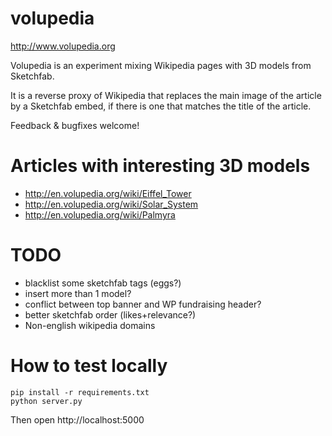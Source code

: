 # volupedia

http://www.volupedia.org

Volupedia is an experiment mixing Wikipedia pages with 3D models from Sketchfab.

It is a reverse proxy of Wikipedia that replaces the main image of the article by a Sketchfab embed, if there is one that matches the title of the article.

Feedback & bugfixes welcome!

# Articles with interesting 3D models

 - http://en.volupedia.org/wiki/Eiffel_Tower
 - http://en.volupedia.org/wiki/Solar_System
 - http://en.volupedia.org/wiki/Palmyra

# TODO

 - blacklist some sketchfab tags (eggs?)
 - insert more than 1 model?
 - conflict between top banner and WP fundraising header?
 - better sketchfab order (likes+relevance?)
 - Non-english wikipedia domains

# How to test locally

```
pip install -r requirements.txt
python server.py
```

Then open http://localhost:5000